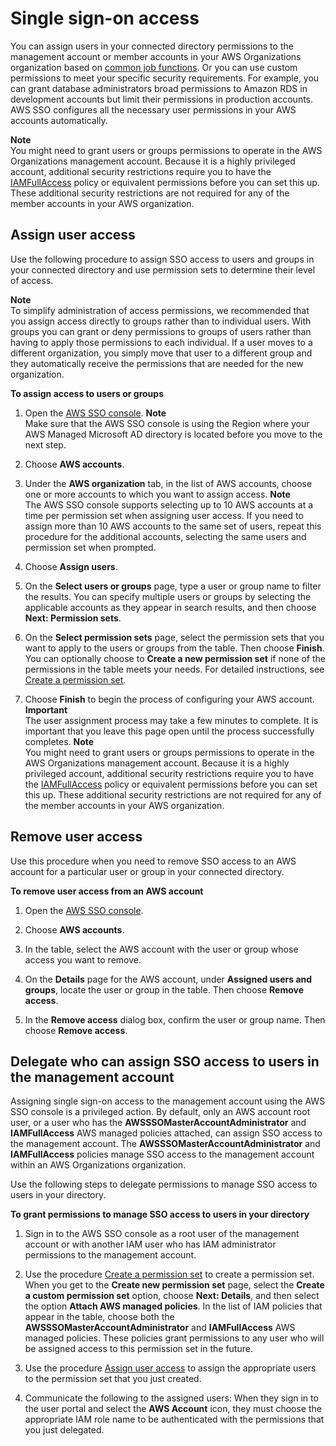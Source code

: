 # Single sign\-on access<a name="useraccess"></a>

You can assign users in your connected directory permissions to the management account or member accounts in your AWS Organizations organization based on [common job functions](https://docs.aws.amazon.com/IAM/latest/UserGuide/access_policies_job-functions.html)\. Or you can use custom permissions to meet your specific security requirements\. For example, you can grant database administrators broad permissions to Amazon RDS in development accounts but limit their permissions in production accounts\. AWS SSO configures all the necessary user permissions in your AWS accounts automatically\.

**Note**  
You might need to grant users or groups permissions to operate in the AWS Organizations management account\. Because it is a highly privileged account, additional security restrictions require you to have the [IAMFullAccess](https://console.aws.amazon.com/iam/home#policies/arn:aws:iam::aws:policy/IAMFullAccess) policy or equivalent permissions before you can set this up\. These additional security restrictions are not required for any of the member accounts in your AWS organization\.

## Assign user access<a name="assignusers"></a>

Use the following procedure to assign SSO access to users and groups in your connected directory and use permission sets to determine their level of access\.

**Note**  
To simplify administration of access permissions, we recommended that you assign access directly to groups rather than to individual users\. With groups you can grant or deny permissions to groups of users rather than having to apply those permissions to each individual\. If a user moves to a different organization, you simply move that user to a different group and they automatically receive the permissions that are needed for the new organization\.

**To assign access to users or groups**

1. Open the [AWS SSO console](https://console.aws.amazon.com/singlesignon)\.
**Note**  
Make sure that the AWS SSO console is using the Region where your AWS Managed Microsoft AD directory is located before you move to the next step\.

1. Choose **AWS accounts**\.

1. Under the **AWS organization** tab, in the list of AWS accounts, choose one or more accounts to which you want to assign access\.
**Note**  
The AWS SSO console supports selecting up to 10 AWS accounts at a time per permission set when assigning user access\. If you need to assign more than 10 AWS accounts to the same set of users, repeat this procedure for the additional accounts, selecting the same users and permission set when prompted\.

1. Choose **Assign users**\. 

1. On the **Select users or groups** page, type a user or group name to filter the results\. You can specify multiple users or groups by selecting the applicable accounts as they appear in search results, and then choose **Next: Permission sets**\. 

1. On the **Select permission sets** page, select the permission sets that you want to apply to the users or groups from the table\. Then choose **Finish**\. You can optionally choose to **Create a new permission set** if none of the permissions in the table meets your needs\. For detailed instructions, see [Create a permission set](howtocreatepermissionset.md)\. 

1. Choose **Finish** to begin the process of configuring your AWS account\.
**Important**  
The user assignment process may take a few minutes to complete\. It is important that you leave this page open until the process successfully completes\.
**Note**  
You might need to grant users or groups permissions to operate in the AWS Organizations management account\. Because it is a highly privileged account, additional security restrictions require you to have the [IAMFullAccess](https://console.aws.amazon.com/iam/home#policies/arn:aws:iam::aws:policy/IAMFullAccess) policy or equivalent permissions before you can set this up\. These additional security restrictions are not required for any of the member accounts in your AWS organization\.

## Remove user access<a name="howtoremoveaccess"></a>

Use this procedure when you need to remove SSO access to an AWS account for a particular user or group in your connected directory\.

**To remove user access from an AWS account**

1. Open the [AWS SSO console](https://console.aws.amazon.com/singlesignon)\.

1. Choose **AWS accounts**\.

1. In the table, select the AWS account with the user or group whose access you want to remove\.

1. On the **Details** page for the AWS account, under **Assigned users and groups**, locate the user or group in the table\. Then choose **Remove access**\.

1. In the **Remove access** dialog box, confirm the user or group name\. Then choose **Remove access**\. 

## Delegate who can assign SSO access to users in the management account<a name="howtodelegatessoaccess"></a>

Assigning single sign\-on access to the management account using the AWS SSO console is a privileged action\. By default, only an AWS account root user, or a user who has the **AWSSSOMasterAccountAdministrator** and **IAMFullAccess** AWS managed policies attached, can assign SSO access to the management account\. The **AWSSSOMasterAccountAdministrator** and **IAMFullAccess** policies manage SSO access to the management account within an AWS Organizations organization\.

Use the following steps to delegate permissions to manage SSO access to users in your directory\.

**To grant permissions to manage SSO access to users in your directory**

1. Sign in to the AWS SSO console as a root user of the management account or with another IAM user who has IAM administrator permissions to the management account\.

1. Use the procedure [Create a permission set](howtocreatepermissionset.md) to create a permission set\. When you get to the **Create new permission set** page, select the **Create a custom permission set** option, choose **Next: Details**, and then select the option **Attach AWS managed policies**\. In the list of IAM policies that appear in the table, choose both the **AWSSSOMasterAccountAdministrator** and **IAMFullAccess** AWS managed policies\. These policies grant permissions to any user who will be assigned access to this permission set in the future\.

1. Use the procedure [Assign user access](#assignusers) to assign the appropriate users to the permission set that you just created\.

1. Communicate the following to the assigned users: When they sign in to the user portal and select the **AWS Account** icon, they must choose the appropriate IAM role name to be authenticated with the permissions that you just delegated\.